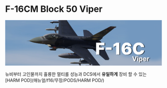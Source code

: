 # F-16CM Block 50 Viper
![](https://github.com/dcs-c/dcs-c.github.io/blob/main/docs/%EB%A7%A4%EB%89%B4%EC%96%BC/f16/images/F16_amraam2.png?raw=true)


뉴비부터 고인물까지 휼륭한 멀티롤 성능과 DCS에서 **유일하게** 장비 할 수 있는 [HARM POD](매뉴얼/f16/무장/PODS/HARM POD/)




